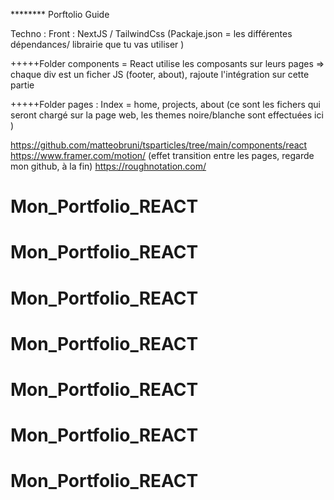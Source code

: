 
******** Porftolio Guide 

Techno : 
Front : NextJS / TailwindCss (Packaje.json = les différentes dépendances/ librairie que tu vas utiliser )

+++++Folder components = React utilise les composants sur leurs pages => chaque div est un ficher JS (footer, about), rajoute l'intégration sur cette partie

+++++Folder pages : Index = home, projects, about (ce sont les fichers qui seront chargé sur la page web, les themes noire/blanche sont effectuées ici )




https://github.com/matteobruni/tsparticles/tree/main/components/react
https://www.framer.com/motion/ (effet transition entre les pages, regarde mon github, à la fin)
https://roughnotation.com/
# Mon_Portfolio_REACT
# Mon_Portfolio_REACT
# Mon_Portfolio_REACT
# Mon_Portfolio_REACT
# Mon_Portfolio_REACT
# Mon_Portfolio_REACT
# Mon_Portfolio_REACT
